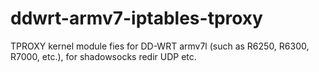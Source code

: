 # ddwrt-armv7-iptables-tproxy
TPROXY kernel module fies for DD-WRT armv7l (such as R6250, R6300, R7000, etc.), for shadowsocks redir UDP etc.
